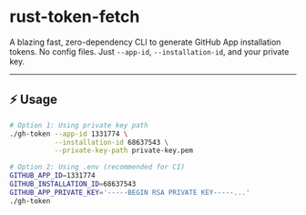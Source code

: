 # rust-token-fetch

A blazing fast, zero-dependency CLI to generate GitHub App installation tokens. No config files. Just `--app-id`, `--installation-id`, and your private key.

---

## ⚡ Usage

```bash
# Option 1: Using private key path
./gh-token --app-id 1331774 \
           --installation-id 68637543 \
           --private-key-path private-key.pem

# Option 2: Using .env (recommended for CI)
GITHUB_APP_ID=1331774
GITHUB_INSTALLATION_ID=68637543
GITHUB_APP_PRIVATE_KEY='-----BEGIN RSA PRIVATE KEY-----...'
./gh-token
